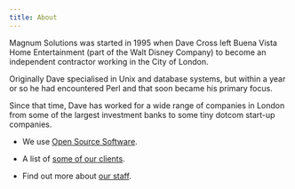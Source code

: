 ```yaml
---
title: About
---
```


Magnum Solutions was started in 1995 when Dave Cross left Buena Vista
Home Entertainment (part of the Walt Disney Company) to become an independent
contractor working in the City of London.

Originally Dave specialised in Unix and database systems, but within a year
or so he had encountered Perl and that soon became his primary focus.

Since that time, Dave has worked for a wide range of companies in London from
some of the largest investment banks to some tiny dotcom start-up companies.

* We use [Open Source Software](/about/opensource/).

* A list of [some of our clients](/about/clients/).

* Find out more about [our staff](/about/staff/).
